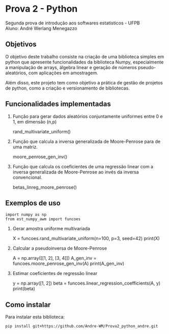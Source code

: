 # Prova 2 - Python

Segunda prova de introdução aos softwares estatísticos - UFPB \
Aluno: André Werlang Menegazzo

## Objetivos
O objetivo deste trabalho consiste na criação de uma biblioteca simples em 
python que apresente funcionalidades da biblioteca Numpy, especialmente a
manipulação de arrays, álgebra linear e geração de números pseudo-aleatórios,
com aplicações em amostragem. 

Além disso, este projeto tem como objetivo a prática de gestão de projetos 
de python, como a criação e versionamento de bibliotecas.

## Funcionalidades implementadas
1. Função para gerar dados aleatórios conjuntamente uniformes entre 0 e 1, em dimensão (n,p)

    
    rand_multivariate_uniform()

2. Função que calcula a inversa generalizada de Moore-Penrose para de uma matriz.


    moore_penrose_gen_inv()

3. Função que calcula os coeficientes de uma regressão linear com a inversa generalizada de Moore-Penrose ao invés da inversa convencional. 


    betas_linreg_moore_penrose()

## Exemplos de uso
    
    import numpy as np
    from est_numpy_awm import funcoes

1. Gerar amostra uniforme multivariada
    

    X = funcoes.rand_multivariate_uniform(n=100, p=3, seed=42)
    print(X)


2. Calcular a pseudoinversa de Moore-Penrose


    A = np.array([[1, 2], [3, 4]])
    A_gen_inv = funcoes.moore_penrose_gen_inv(A)
    print(A_gen_inv)


3. Estimar coeficientes de regressão linear


    y = np.array([1, 2])
    beta = funcoes.linear_regression_coefficients(A, y)
    print(beta)

## Como instalar
Para instalar esta biblioteca:

    pip install git+https://github.com/Andre-WM/Prova2_python_andre.git
